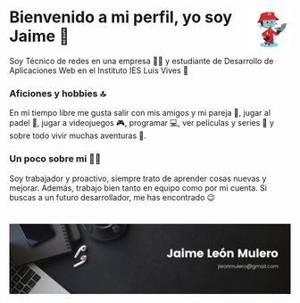 # <img src="./images/octocat-1696703927165.png" width=15% align=right /> Bienvenido a mi perfil, yo soy Jaime 🤟

Soy Técnico de redes en una empresa 🧑‍💻 y estudiante de Desarrollo de Aplicaciones Web en el Instituto IES Luis Vives 📓

### Aficiones y hobbies 🔝

En mi tiempo libre me gusta salir con mis amigos y mi pareja 👫, jugar al padel 🎾, jugar a videojuegos 🎮, programar 💻, ver películas y series 🎥 y sobre todo vivir muchas aventuras 🤠.

### Un poco sobre mi 🙋‍♂️

Soy trabajador y proactivo, siempre trato de aprender cosas nuevas y mejorar. Además, trabajo bien tanto en equipo como por mi cuenta. Si buscas a un futuro desarrollador, me has encontrado 😉
#
<p align="center">
<img src="./images/banner.png" align=center/>
</p>
